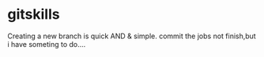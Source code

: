 # gitskills
Creating a new branch is quick AND & simple.
commit
the jobs not finish,but i have someting to do....
